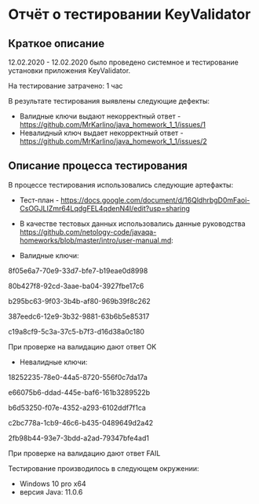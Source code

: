 # Отчёт о тестировании KeyValidator

## Краткое описание

12.02.2020 - 12.02.2020 было проведено системное и тестирование установки приложения KeyValidator.

На тестирование затрачено: 1 час

В результате тестирования выявлены следующие дефекты:
* Валидные ключи выдают некорректный ответ - https://github.com/MrKarlino/java_homework_1_1/issues/1
* Невалидный ключ выдает некорректный ответ - https://github.com/MrKarlino/java_homework_1_1/issues/2

## Описание процесса тестирования

В процессе тестирования использовались следующие артефакты:
* Тест-план - https://docs.google.com/document/d/16QldhrbgD0mFaoi-CsOGJLIZmr64LqdgFEL4qdenN4I/edit?usp=sharing

* В качестве тестовых данных использовались данные руководства <https://github.com/netology-code/javaqa-homeworks/blob/master/intro/user-manual.md>:

* Валидные ключи:

8f05e6a7-70e9-33d7-bfe7-b19eae0d8998

80b427f8-92cd-3aae-ba04-3927fbe17c6

b295bc63-9f03-3b4b-af80-969b39f8c262

387eedc6-12e9-3b32-9881-63b6b5e85317

c19a8cf9-5c3a-37c5-b7f3-d16d38a0c180

При проверке на валидацию дают ответ OK

* Невалидные ключи:

18252235-78e0-44a5-8720-556f0c7da17a

e66075b6-ddad-445e-baf6-161b3289522b

b6d53250-f07e-4352-a293-6102ddf7f1ca

c2bc778a-1cb9-46c6-b435-0489649d2a42

2fb98b44-93e7-3bdd-a2ad-79347bfe4ad1

При проверке на валидацию дают ответ FAIL

Тестирование производилось в следующем окружении:
* Windows 10 pro x64
* версия Java: 11.0.6
